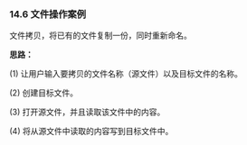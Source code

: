 ### 14.6 文件操作案例

文件拷贝，将已有的文件复制一份，同时重新命名。

**思路：**

\(1\) 让用户输入要拷贝的文件名称（源文件）以及目标文件的名称。

\(2\) 创建目标文件。

\(3\) 打开源文件，并且读取该文件中的内容。

\(4\) 将从源文件中读取的内容写到目标文件中。

